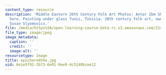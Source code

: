 ```yaml
---
content_type: resource
description: 'Middle Eastern 20th Century Folk Art Photos: Antar Ibm Shaddad, epic
  hero. Painting under glass Tunis, Tunisia. 20th century folk art, owned by Prof.
  Susan Slyomovics.'
file: /media/https%3A/open-learning-course-data-rc.s3.amazonaws.com/21a-453-anthropology-of-the-middle-east-spring-2004/6e1e5f923b736e910ee94c5140bcee12_epichero059a.jpg
file_type: image/jpeg
image_metadata:
  caption: ''
  credit: ''
  image-alt: ''
resourcetype: Image
title: epichero059a.jpg
uid: 6e1e5f92-3b73-6e91-0ee9-4c5140bcee12
---
```

